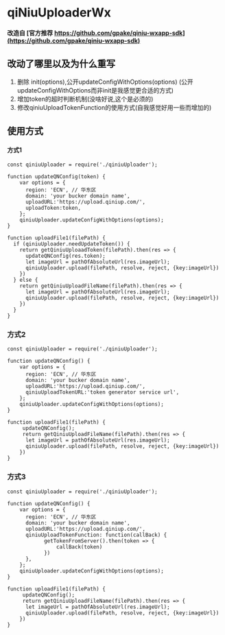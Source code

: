 # qiNiuUploaderWx

#### 改造自 [官方推荐 https://github.com/gpake/qiniu-wxapp-sdk](https://github.com/gpake/qiniu-wxapp-sdk)

## 改动了哪里以及为什么重写

1. 删除 init(options),公开updateConfigWithOptions(options) (公开updateConfigWithOptions而非init是我感觉更合适的方式)
2. 增加token的超时判断机制(没啥好说,这个是必须的)
3. 修改qiniuUploadTokenFunction的使用方式(自我感觉好用一些而增加的)

## 使用方式
#### 方式1

```
const qiniuUploader = require('./qiniuUploader');

function updateQNConfig(token) {
    var options = {
      region: 'ECN', // 华东区
      domain: 'your bucker domain name',
      uploadURL:'https://upload.qiniup.com/',
      uploadToken:token,
    };
    qiniuUploader.updateConfigWithOptions(options);
}

function uploadFile1(filePath) {
  if (qiniuUploader.needUpdateToken()) {    
    return getQiniuUploaadToken(filePath).then(res => {
      updateQNConfig(res.token);      
      let imageUrl = pathOfAbsoluteUrl(res.imageUrl);
      qiniuUploader.upload(filePath, resolve, reject, {key:imageUrl})
    })
  } else {    
    return getQiniuUploadFileName(filePath).then(res => {            
      let imageUrl = pathOfAbsoluteUrl(res.imageUrl);
      qiniuUploader.upload(filePath, resolve, reject, {key:imageUrl})
    })
  }
}
```

### 方式2
```
const qiniuUploader = require('./qiniuUploader');

function updateQNConfig() {
    var options = {
      region: 'ECN', // 华东区
      domain: 'your bucker domain name',
      uploadURL:'https://upload.qiniup.com/',
      qiniuUploadTokenURL:'token generator service url',
    };
    qiniuUploader.updateConfigWithOptions(options);
}

function uploadFile1(filePath) {
	 updateQNConfig();      
	 return getQiniuUploadFileName(filePath).then(res => {    
	  let imageUrl = pathOfAbsoluteUrl(res.imageUrl);
	  qiniuUploader.upload(filePath, resolve, reject, {key:imageUrl})
	})     
}
```

### 方式3
```
const qiniuUploader = require('./qiniuUploader');

function updateQNConfig() {
    var options = {
      region: 'ECN', // 华东区
      domain: 'your bucker domain name',
      uploadURL:'https://upload.qiniup.com/',
      qiniuUploadTokenFunction: function(callBack) {
	      	getTokenFromServer().then(token => {
		      	callBack(token)
	      	})
      },
    };
    qiniuUploader.updateConfigWithOptions(options);
}

function uploadFile1(filePath) {
	 updateQNConfig();      
	 return getQiniuUploadFileName(filePath).then(res => {    
	  let imageUrl = pathOfAbsoluteUrl(res.imageUrl);
	  qiniuUploader.upload(filePath, resolve, reject, {key:imageUrl})
	})     
}
```